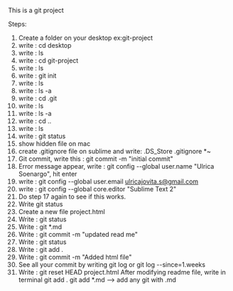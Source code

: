 This is a git project

Steps:
1. Create a folder on your desktop ex:git-project
2. write : cd desktop
3. write : ls
4. write : cd git-project
5. write : ls
6. write : git init
7. write : ls
8. write : ls -a
9. write : cd .git
10. write : ls
11. write : ls -a
12. write : cd ..
13. write : ls
14. write : git status
15. show hidden file on mac
16. create .gitignore file on sublime and write:
	.DS_Store
	.gitignore
	*~
17. Git commit, write this : git commit -m "initial commit"
18. Error message appear, write : git config --global user.name "Ulrica Soenargo", hit enter
19. write : git config --global user.email ulricajovita.s@gmail.com
20. write : git config --global core.editor "Sublime Text 2"
21. Do step 17 again to see if this works.
22. Write git status
23. Create a new file project.html
24. Write : git status
25. Write : git *.md
26. Write : git commit -m "updated read me"
27. Write : git status
28. Write : git add .
29. Write : git commit -m "Added html file"
30. See all your commit by writing git log or git log --since=1.weeks
31. Write : git reset HEAD project.html
After modifying readme file, write in terminal git add .
git add *.md --> add any git with .md